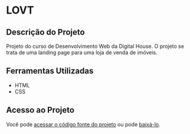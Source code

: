 <h1>LOVT</h1>
<h2>Descrição do Projeto</h2>
    <p>Projeto do curso de Desenvolvimento Web da Digital House. 
    O projeto se trata de uma landing page para uma loja de venda de imóveis.</p>
<h2>Ferramentas Utilizadas</h2>
    <ul>
        <li>HTML</li>
        <li>CSS</li>
    </ul>
<h2>Acesso ao Projeto</h2>
    <p>Você pode <a href="https://github.com/marquesaline/lovt">acessar o código fonte do projeto</a> ou pode <a href="https://github.com/marquesaline/lovt/archive/refs/heads/main.zip">baixá-lo</a>.</p>

